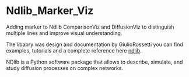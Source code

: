 # Ndlib_Marker_Viz
Adding marker to Ndlib ComparisonViz and DiffusionViz to distinguish multiple lines and improve visual understanding.

The libabry was design and documentation by GiulioRossetti you can find examples, tutorials and a complete reference here [ndlib](https://github.com/GiulioRossetti/ndlib).

NDlib is a Python software package that allows to describe, simulate, and study diffusion processes on complex networks.